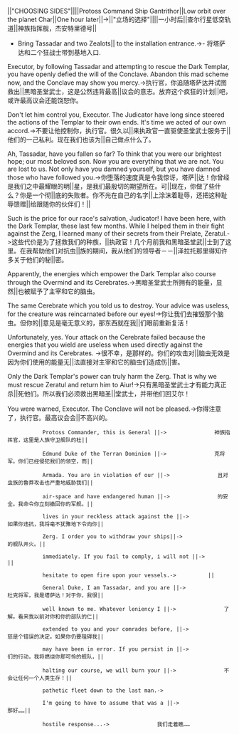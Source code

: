 ||"CHOOSING SIDES"||||Protoss Command Ship Gantrithor||Low orbit over the planet Char||One hour later||->||"立场的选择"||||一小时后||查尔行星低空轨道||神族指挥舰，杰安特里德号||

- Bring Tassadar and two Zealots||  to the installation entrance.->- 将塔萨达和二个狂战士带到基地入口.

Executor, by following Tassadar and attempting to rescue the Dark Templar, you have openly defied the will of the Conclave. Abandon this mad scheme now, and the Conclave may show you mercy.->执行官，你追随塔萨达并试图救出||黑暗圣堂武士，这是公然违背最高||议会的意志。放弃这个疯狂的计划||吧，或许最高议会还能饶恕你。

Don't let him control you, Executor. The Judicator have long since steered the actions of the Templar to their own ends. It's time we acted of our own accord.->不要让他控制你，执行官。很久以||来执政官一直驱使圣堂武士服务于||他们的一己私利。现在我们也该为||自己做点什么了。

Ah, Tassadar, have you fallen so far? To think that you were our brightest hope; our most beloved son. Now you are everything that we are not. You are lost to us. Not only have you damned yourself, but you have damned those who have followed you.->你堕落的速度真是令我惊讶，塔萨||达！你曾经是我们之中最耀眼的明||星，是我们最殷切的期望所在。可||现在，你做了些什么？你是一个彻||底的失败者。你不光在自己的名字||上涂沫着耻辱，还把这种耻辱馈赠||给跟随你的伙伴们！||

Such is the price for our race's salvation, Judicator! I have been here, with the Dark Templar, these last few months. While I helped them in their fight against the Zerg, I learned many of their secrets from their Prelate, Zeratul.->这些代价是为了拯救我们的种族，||执政官！几个月前我和黑暗圣堂武||士到了这里。在我帮助他们对抗虫||族的期间，我从他们的领导者－－||泽拉托那里得知许多关于他们的秘||密。 

Apparently, the energies which empower the Dark Templar also course through the Overmind and its Cerebrates.->黑暗圣堂武士所拥有的能量，显然||也被赋予了主宰和它的脑虫。

The same Cerebrate which you told us to destroy. Your advice was useless, for the creature was reincarnated before our eyes!->你让我们去摧毁那个脑虫。但你的||意见是毫无意义的，那东西就在我||们眼前重新复活！

Unfortunately, yes. Your attack on the Cerebrate failed because the energies that you wield are useless when used directly against the Overmind and its Cerebrates. ->很不幸，是那样的。你们的攻击对||脑虫无效是因为你们使用的能量无||法直接对主宰和它的脑虫们造成伤||害。 

Only the Dark Templar's power can truly harm the Zerg. That is why we must rescue Zeratul and return him to Aiur!->只有黑暗圣堂武士才有能力真正杀||死他们。所以我们必须救出黑暗圣||堂武士，并带他们回艾尔！

You were warned, Executor. The Conclave will not be pleased.->你得注意了，执行官。最高议会会||不高兴的。

               Protoss Commander, this is General ||->               神族指挥官，这里是人族守卫舰队的杜||

               Edmund Duke of the Terran Dominion ||->               克将军。你们已经侵犯我们的领空，而||

               Armada. You are in violation of our ||->               且对虫族的鲁莽攻击也严重地威胁我们||

               air-space and have endangered human ||->               的安全。我命令你立刻撤回你的军舰。||

               lives in your reckless attack against the ||->               如果你违抗，我将毫不犹豫地下令向你||

               Zerg. I order you to withdraw your ships||->               的舰队开火。||

               immediately. If you fail to comply, i will not ||->       ||

               hesitate to open fire upon your vessels.->          || 

               General Duke, I am Tassadar, and you are ||->               杜克将军，我是塔萨达！对于你，我很||

               well known to me. Whatever leniency I ||->               了解。看来我以前对你和你的部队的仁||

               extended to you and your comrades before, ||->               慈是个错误的决定。如果你仍要阻碍我||

               may have been in error. If you persist in ||->               们的行动，我将燃烧你那可怜的舰队，||

               halting our course, we will burn your ||->               不会让任何一个人类生存！||

               pathetic fleet down to the last man.->               

               I'm going to have to assume that was a ||->               那好……||

               hostile response...->               我们走着瞧……

